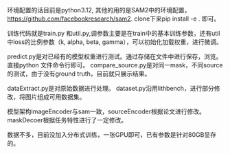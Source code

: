 环境配置的话目前是python3.12, 其他的用的是SAM2中的环境配置，https://github.com/facebookresearch/sam2. clone下来pip install -e . 即可。

训练代码就是train.py 和util.py,调参数主要是在train中的基本训练参数，还有util中loss的比例参数（k, alpha, beta, gamma），可以初始化加载权重，进行微调。

predict.py是对已经有的模型权重进行测试。通过存储在文件中进行保存，浏览。直接python 文件命令行即可。
compare_source.py是对同一mask，不同source的测试，由于没有ground truth，目前就只展示结果。

dataExtract.py是对原始数据进行处理。
dataset.py沿用lithbench，进行部分修改，将图片组成可用数据集。

模型架构imageEncoder与sam一致，sourceEncoder根据论文进行修改。 maskDecoer根据任务特性进行了一定修改。

数据不多，目前没加入分布式训练，一张GPU即可，已有参数是针对80GB显存的。